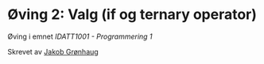 # Øving 2: Valg (if og ternary operator) 

Øving i emnet *IDATT1001 - Programmering 1*

Skrevet av [Jakob Grønhaug](https://github.com/jakobkg)
